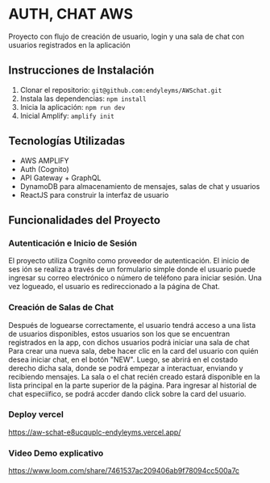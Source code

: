 # AUTH, CHAT AWS
Proyecto con flujo de creación de usuario, login y una sala de chat con usuarios registrados en la aplicación

## Instrucciones de Instalación
1. Clonar el repositorio: `git@github.com:endyleyms/AWSchat.git`
2. Instala las dependencias: `npm install`
3. Inicia la aplicación: `npm run dev`
3. Inicial Amplify: `amplify init`


## Tecnologías Utilizadas
- AWS AMPLIFY
- Auth (Cognito)
- API Gateway + GraphQL
- DynamoDB para almacenamiento de mensajes, salas de chat y usuarios
- ReactJS para construir la interfaz de usuario

## Funcionalidades del Proyecto
### Autenticación e Inicio de Sesión
El proyecto utiliza Cognito como proveedor de autenticación. El inicio de ses
ión se realiza a través de un formulario simple donde el usuario puede ingresar
su correo electrónico o número de teléfono para iniciar sesión.
Una vez logueado, el usuario es redireccionado a la página
de Chat.
### Creación de Salas de Chat
Después de loguearse correctamente, el usuario tendrá acceso a una lista de usuarios disponibles, estos usuarios son los que se encuentran registrados en la app, con dichos usuarios podrá iniciar una sala de chat
Para crear una nueva sala, debe hacer clic en la card del usuario con quién desea iniciar chat, en
el botón "NEW". Luego, se abrirá en el costado derecho dicha sala, donde se podrá empezar a interactuar, enviando y recibiendo mensajes. La sala o el chat recién creado estará disponible en la lista principal en la parte superior de la página.
Para ingresar al historial de chat especiífico, se podrá accder dando click sobre la card del usuario.

### Deploy vercel
https://aw-schat-e8ucquplc-endyleyms.vercel.app/

### Video Demo explicativo
https://www.loom.com/share/7461537ac209406ab9f78094cc500a7c
